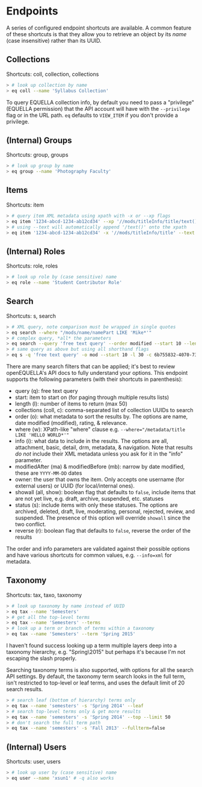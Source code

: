 # Endpoints

A series of configured endpoint shortcuts are available. A common feature of these shortcuts is that they allow you to retrieve an object by its _name_ (case insensitive) rather than its UUID.

## Collections

Shortcuts: coll, collection, collections

```sh
> # look up collection by name
> eq coll --name 'Syllabus Collection'
```

To query EQUELLA collection info, by default you need to pass a "privilege" (EQUELLA permission) that the API account will have with the `--privilege` flag or in the URL path. `eq` defaults to `VIEW_ITEM` if you don't provide a privilege.

## (Internal) Groups

Shortcuts: group, groups

```sh
> # look up group by name
> eq group --name 'Photography Faculty'
```

## Items

Shortcuts: item

```sh
> # query item XML metadata using xpath with -x or --xp flags
> eq item '1234-abcd-1234-ab12cd34' --xp '//mods/titleInfo/title/text()'
> # using --text will automatically append '/text()' onto the xpath
> eq item '1234-abcd-1234-ab12cd34' -x '//mods/titleInfo/title' --text
```

## (Internal) Roles

Shortcuts: role, roles

```sh
> # look up role by (case sensitive) name
> eq role --name 'Student Contributor Role'
```

## Search

Shortcuts: s, search

```sh
> # XML query, note comparison must be wrapped in single quotes
> eq search --where "/mods/name/namePart LIKE 'Mike*'"
> # complex query, *all* the parameters
> eq search --query 'free text query' --order modified --start 10 --length 30 --collections 6b755832-4070-73d2-77b3-3febcc1f5fad --showall --info metadata
> # same query as above but using all shorthand flags
> eq s -q 'free text query' -o mod --start 10 -l 30 -c 6b755832-4070-73d2-77b3-3febcc1f5fad --all -i md
```

There are many search filters that can be applied; it's best to review openEQUELLA's API docs to fully understand your options. This endpoint supports the following parameters (with their shortcuts in parenthesis):

- query (q): free text query
- start: item to start on (for paging through multiple results lists)
- length (l): number of items to return (max 50)
- collections (coll, c): comma-separated list of collection UUIDs to search
- order (o): what metadata to sort the results by. The options are name, date modified (modified), rating, & relevance.
- where (w): XPath-like "where" clause e.g. `--where="/metadata/title LIKE 'HELLO WORLD*'"`
- info (i): what data to include in the results. The options are all, attachment, basic, detail, drm, metadata, & navigation. Note that results _do not_ include their XML metadata unless you ask for it in the "info" parameter.
- modifiedAfter (ma) & modifiedBefore (mb): narrow by date modified, these are `YYYY-MM-DD` dates
- owner: the user that owns the item. Only accepts one username (for external users) or UUID (for local/internal ones).
- showall (all, show): boolean flag that defaults to `false`, include items that are not yet live, e.g. draft, archive, suspended, etc. statuses
- status (s): include items with only these statuses. The options are archived, deleted, draft, live, moderating, personal, rejected, review, and suspended. The presence of this option will override `showall` since the two conflict.
- reverse (r): boolean flag that defaults to `false`, reverse the order of the results

The order and info parameters are validated against their possible options and have various shortcuts for common values, e.g. `--info=xml` for metadata.

## Taxonomy

Shortcuts: tax, taxo, taxonomy

```sh
> # look up taxonomy by name instead of UUID
> eq tax --name 'Semesters'
> # get all the top-level terms
> eq tax --name 'Semesters' --terms
> # look up a term or branch of terms within a taxonomy
> eq tax --name 'Semesters' --term 'Spring 2015'
```

I haven't found success looking up a term multiple layers deep into a taxonomy hierarchy, e.g. "Spring\\2015" but perhaps it's because I'm not escaping the slash properly.

Searching taxonomy terms is also supported, with options for all the search API settings. By default, the taxonomy term search looks in the full term, isn't restricted to top-level or leaf terms, and uses the default limit of 20 search results.

```sh
> # search leaf (bottom of hierarchy) terms only
> eq tax --name 'semesters' -s 'Spring 2014' --leaf
> # search top-level terms only & get more results
> eq tax --name 'semesters' -s 'Spring 2014' --top --limit 50
> # don't search the full term path
> eq tax --name 'semesters' -s 'Fall 2013' --fullterm=false
```

## (Internal) Users

Shortcuts: user, users

```sh
> # look up user by (case sensitive) name
> eq user --name 'xsun1' # -q also works
```
